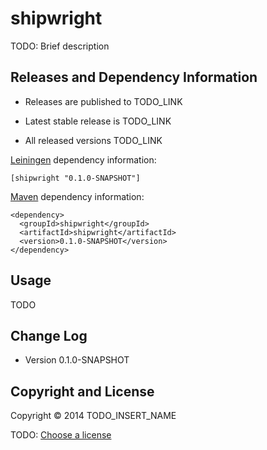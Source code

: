# shipwright

TODO: Brief description



## Releases and Dependency Information

* Releases are published to TODO_LINK

* Latest stable release is TODO_LINK

* All released versions TODO_LINK

[Leiningen] dependency information:

    [shipwright "0.1.0-SNAPSHOT"]

[Maven] dependency information:

    <dependency>
      <groupId>shipwright</groupId>
      <artifactId>shipwright</artifactId>
      <version>0.1.0-SNAPSHOT</version>
    </dependency>

[Leiningen]: http://leiningen.org/
[Maven]: http://maven.apache.org/



## Usage

TODO



## Change Log

* Version 0.1.0-SNAPSHOT



## Copyright and License

Copyright © 2014 TODO_INSERT_NAME

TODO: [Choose a license](http://choosealicense.com/)
